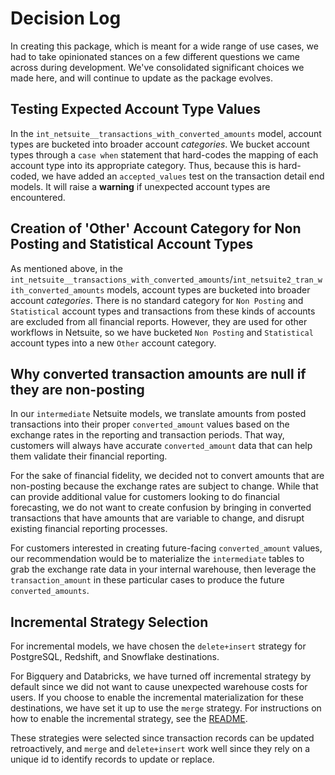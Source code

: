 # Decision Log

In creating this package, which is meant for a wide range of use cases, we had to take opinionated stances on a few different questions we came across during development. We've consolidated significant choices we made here, and will continue to update as the package evolves. 

## Testing Expected Account Type Values 

In the `int_netsuite__transactions_with_converted_amounts` model, account types are bucketed into broader account _categories_. We bucket account types through a `case when` statement that hard-codes the mapping of each account type into its appropriate category. Thus, because this is hard-coded, we have added an `accepted_values` test on the transaction detail end models. It will raise a **warning** if unexpected account types are encountered. 

## Creation of 'Other' Account Category for Non Posting and Statistical Account Types

As mentioned above, in the `int_netsuite__transactions_with_converted_amounts`/`int_netsuite2_tran_with_converted_amounts` models, account types are bucketed into broader account _categories_. There is no standard category for `Non Posting` and `Statistical` account types and transactions from these kinds of accounts are excluded from all financial reports. However, they are used for other workflows in Netsuite, so we have bucketed `Non Posting` and `Statistical` account types into a new `Other` account category.

## Why converted transaction amounts are null if they are non-posting

In our `intermediate` Netsuite models, we translate amounts from posted transactions into their proper `converted_amount` values based on the exchange rates in the reporting and transaction periods. That way, customers will always have accurate `converted_amount` data that can help them validate their financial reporting.

For the sake of financial fidelity, we decided not to convert amounts that are non-posting because the exchange rates are subject to change. While that can provide additional value for customers looking to do financial forecasting, we do not want to create confusion by bringing in converted transactions that have amounts that are variable to change, and disrupt existing financial reporting processes.

For customers interested in creating future-facing `converted_amount` values, our recommendation would be to materialize the `intermediate` tables to grab the exchange rate data in your internal warehouse, then leverage the `transaction_amount` in these particular cases to produce the future `converted_amounts`.

## Incremental Strategy Selection

For incremental models, we have chosen the `delete+insert` strategy for PostgreSQL, Redshift, and Snowflake destinations.

For Bigquery and Databricks, we have turned off incremental strategy by default since we did not want to cause unexpected warehouse costs for users. If you choose to enable the incremental materialization for these destinations, we have set it up to use the `merge` strategy. For instructions on how to enable the incremental strategy, see the [README](https://github.com/fivetran/dbt_netsuite?tab=readme-ov-file#adding-incremental-materialization-for-bigquery-and-databricks).

These strategies were selected since transaction records can be updated retroactively, and `merge` and `delete+insert` work well since they rely on a unique id to identify records to update or replace. 
